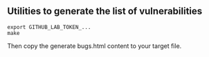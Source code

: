 ## Utilities to generate the list of vulnerabilities

```
export GITHUB_LAB_TOKEN_...
make
```

Then copy the generate bugs.html content to your target file.